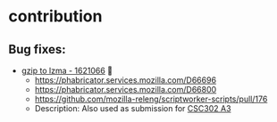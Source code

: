# contribution

## Bug fixes:

- [gzip to lzma - 1621066](https://bugzilla.mozilla.org/show_bug.cgi?id=1621066) :rocket:
  - https://phabricator.services.mozilla.com/D66696
  - https://phabricator.services.mozilla.com/D66800
  - https://github.com/mozilla-releng/scriptworker-scripts/pull/176
  - Description: Also used as submission for [CSC302 A3](./1621066/a3.md)
  
